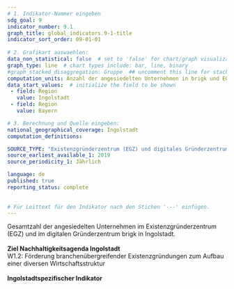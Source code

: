 ```yaml
---
# 1. Indikator-Nummer eingeben 
sdg_goal: 9 
indicator_number: 9.1
graph_title: global_indicators.9-1-title
indicator_sort_order: 09-01-01
 
# 2. Grafikart auswaehlen: 
data_non_statistical: false  # set to 'false' for chart/graph visualization 
graph_type: line  # chart types include: bar, line, binary 
#graph_stacked_disaggregation: Gruppe  ## uncomment this line for stacked bars. eplace 'Geschlecht' with the field of aggregation. 
computation_units: Anzahl der angesiedelten Unternehmen in brigk und EGZ 
data_start_values:  # initialize the field to be shown  
 - field: Region 
   value: Ingolstadt 
 - field: Region 
   value: Bayern 

# 3. Berechnung und Quelle eingeben: 
national_geographical_coverage: Ingolstadt 
computation_definitions: 

SOURCE_TYPE: "Existenzgründerzentrum (EGZ) und digitales Gründerzentrum (brigk)"  # data source  
source_earliest_available_1: 2019
source_periodicity_1: Jährlich

language: de   
published: true 
reporting_status: complete
 
 
# Für Leittext für den Indikator nach den Stichen '---' einfügen. 
---
```

Gesamtzahl der angesiedelten Unternehmen im Existenzgründerzentrum (EGZ) und im digitalen Gründerzentrum brigk in Ingolstadt.<br>
<br>
<b>Ziel Nachhaltigkeitsagenda Ingolstadt</b><br>
W1.2: Förderung branchenübergreifender Existenzgründungen zum Aufbau einer diversen Wirtschaftsstruktur<br>
<br>
<b>Ingolstadtspezifischer Indikator</b>
